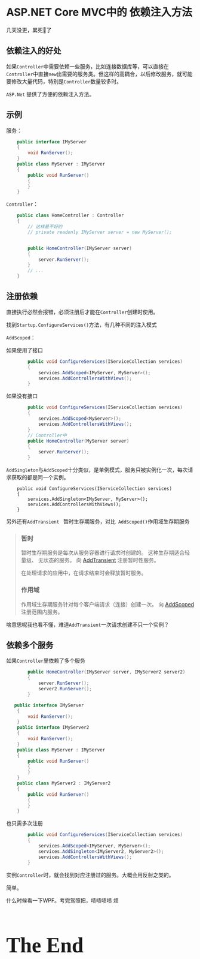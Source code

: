 # ASP.NET Core MVC中的 依赖注入方法

几天没更，累死👴了

## 依赖注入的好处

如果`Controller`中需要依赖一些服务，比如连接数据库等，可以直接在`Controller`中直接`new`出需要的服务类。但这样的高耦合，以后修改服务，就可能要修改大量代码，特别是`Controller`数量较多时。

`ASP.Net` 提供了方便的依赖注入方法。

## 示例

服务：

```c#
    public interface IMyServer 
    {
        void RunServer();
    }
    public class MyServer : IMyServer
    {
        public void RunServer()
        {
        }
    }
```

`Controller`：

```c#
    public class HomeController : Controller
    {
        // 这样是不好的
        // private readonly IMyServer server = new MyServer();


        public HomeController(IMyServer server) 
        {
            server.RunServer();
        }
        // ...
    }

```

## 注册依赖

直接执行必然会报错，必须注册后才能在`Controller`创建时使用。

找到`Startup.ConfigureServices()`方法，有几种不同的注入模式

`AddScoped`：

如果使用了接口

```c#
        public void ConfigureServices(IServiceCollection services)
        {
            services.AddScoped<IMyServer, MyServer>();
            services.AddControllersWithViews();
        }
```

如果没有接口

``` c#
        public void ConfigureServices(IServiceCollection services)
        {
            services.AddScoped<MyServer>();
            services.AddControllersWithViews();
        }
		// Controller中
		public HomeController(MyServer server) 
        {
            server.RunServer();
        }
```

`AddSingleton`与`AddScoped`十分类似，是单例模式，服务只被实例化一次，每次请求获取的都是同一个实例。

        public void ConfigureServices(IServiceCollection services)
        {
            services.AddSingleton<IMyServer, MyServer>();
            services.AddControllersWithViews();
        }
另外还有`AddTransient ` 暂时生存期服务，对比` AddScoped()`作用域生存期服务

> ### 暂时
>
> 暂时生存期服务是每次从服务容器进行请求时创建的。 这种生存期适合轻量级、 无状态的服务。 向 [AddTransient](https://docs.microsoft.com/zh-cn/dotnet/api/microsoft.extensions.dependencyinjection.servicecollectionserviceextensions.addtransient) 注册暂时性服务。
>
> 在处理请求的应用中，在请求结束时会释放暂时服务。
>
> ### 作用域
>
> 作用域生存期服务针对每个客户端请求（连接）创建一次。 向 [AddScoped](https://docs.microsoft.com/zh-cn/dotnet/api/microsoft.extensions.dependencyinjection.servicecollectionserviceextensions.addscoped) 注册范围内服务。

啥意思呢我也看不懂，难道`AddTransient`一次请求创建不只一个实例？

## 依赖多个服务

如果`Controller`里依赖了多个服务

``` c#
        public HomeController(IMyServer server, IMyServer2 server2) 
        {
            server.RunServer();
            server2.RunServer();
        }
```

```c#
   public interface IMyServer 
    {
        void RunServer();
    }
    public interface IMyServer2
    {
        void RunServer();
    }
    public class MyServer : IMyServer
    {
        public void RunServer()
        {
        }
    }
    public class MyServer2 : IMyServer2
    {
        public void RunServer()
        {
        }
    }
```

也只需多次注册

```c#
        public void ConfigureServices(IServiceCollection services)
        {
            services.AddScoped<IMyServer, MyServer>();
            services.AddSingleton<IMyServer2, MyServer2>();
            services.AddControllersWithViews();
        }
```

实例`Controller`时，就会找到对应注册过的服务。大概会用反射之类的。



简单。

什么时候看一下WPF。考完驾照把，啧啧啧啧 烦



<h1 title="干啥啥不行，这活整的也越来越不行，但还得整啊" style="font-family: 'Kunstler Script','Palace Script MT','Brush Script MT';font-size: 4em;font-weight: bolder;">The End</h1>